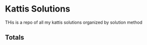 # Kattis Solutions
THis is a repo of all my kattis solutions organized by solution method 

## Totals 
